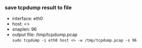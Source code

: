 ### save tcpdump result to file  
- interface: eth0
- host: <>
- snaplen: 96
- output file: /tmp/tcpdump.pcap  
`sudo tcpdump -i eth0 host <> -w /tmp/tcpdump.pcap -s 96`
